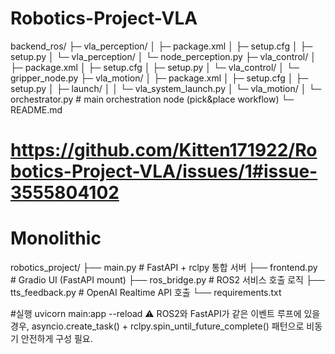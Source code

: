 # Robotics-Project-VLA
backend_ros/
├─ vla_perception/
│  ├─ package.xml
│  ├─ setup.cfg
│  ├─ setup.py
│  └─ vla_perception/
│     └─ node_perception.py
├─ vla_control/
│  ├─ package.xml
│  ├─ setup.cfg
│  ├─ setup.py
│  └─ vla_control/
│     └─ gripper_node.py
├─ vla_motion/
│  ├─ package.xml
│  ├─ setup.cfg
│  ├─ setup.py
│  ├─ launch/
│  │  └─ vla_system_launch.py
│  └─ vla_motion/
│     └─ orchestrator.py   # main orchestration node (pick&place workflow)
└─ README.md

# https://github.com/Kitten171922/Robotics-Project-VLA/issues/1#issue-3555804102

# Monolithic
robotics_project/
├── main.py           # FastAPI + rclpy 통합 서버
├── frontend.py       # Gradio UI (FastAPI mount)
├── ros_bridge.py     # ROS2 서비스 호출 로직
├── tts_feedback.py   # OpenAI Realtime API 호출
└── requirements.txt

#실행
uvicorn main:app --reload
⚠️ ROS2와 FastAPI가 같은 이벤트 루프에 있을 경우,
asyncio.create_task() + rclpy.spin_until_future_complete() 패턴으로 비동기 안전하게 구성 필요.
